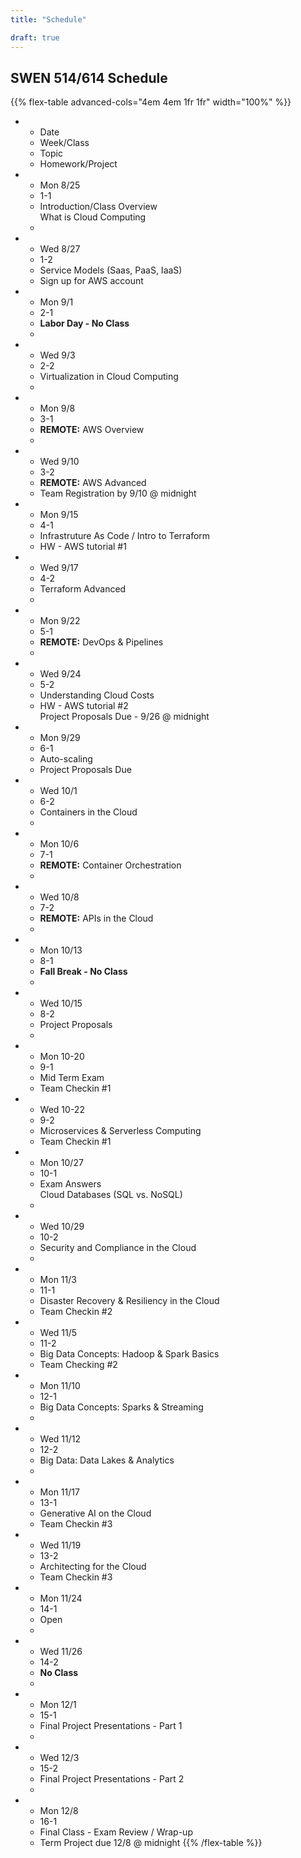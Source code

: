 ```yaml
---
title: "Schedule"

draft: true
---
```


## SWEN 514/614 Schedule

{{% flex-table advanced-cols="4em 4em 1fr 1fr" width="100%" %}}
- * Date
  * Week/Class
  * Topic
  * Homework/Project

- * Mon 8/25
  * 1-1
  * Introduction/Class Overview\
    What is Cloud Computing
  * 

- * Wed 8/27
  * 1-2
  * Service Models (Saas, PaaS, IaaS)
  * Sign up for AWS account

- * Mon 9/1
  * 2-1
  * **Labor Day - No Class**
  * 

- * Wed 9/3
  * 2-2
  * Virtualization in Cloud Computing
  * 

- * Mon 9/8
  * 3-1
  * **REMOTE:** AWS Overview
  * 

- * Wed 9/10
  * 3-2
  * **REMOTE:** AWS Advanced
  * Team Registration by 9/10 @ midnight

- * Mon 9/15
  * 4-1
  * Infrastruture As Code / Intro to Terraform
  * HW - AWS tutorial #1

- * Wed 9/17
  * 4-2
  * Terraform Advanced
  * 

- * Mon 9/22
  * 5-1
  * **REMOTE:** DevOps & Pipelines
  * 

- * Wed 9/24
  * 5-2
  * Understanding Cloud Costs
  * HW - AWS tutorial #2\
    Project Proposals Due - 9/26 @ midnight

- * Mon 9/29
  * 6-1
  * Auto-scaling
  * Project Proposals Due

- * Wed 10/1
  * 6-2
  * Containers in the Cloud
  * 

- * Mon 10/6
  * 7-1
  * **REMOTE:** Container Orchestration
  * 

- * Wed 10/8
  * 7-2
  * **REMOTE:** APIs in the Cloud
  * 

- * Mon 10/13
  * 8-1
  * **Fall Break - No Class**
  * 

- * Wed 10/15
  * 8-2
  * Project Proposals
  * 

- * Mon 10-20
  * 9-1
  * Mid Term Exam
  * Team Checkin #1

- * Wed 10-22
  * 9-2
  * Microservices & Serverless Computing
  * Team Checkin #1

- * Mon 10/27
  * 10-1
  * Exam Answers\
    Cloud Databases (SQL vs. NoSQL)
  * 

- * Wed 10/29
  * 10-2
  * Security and Compliance in the Cloud
  * 

- * Mon 11/3
  * 11-1
  * Disaster Recovery & Resiliency in the Cloud
  * Team Checkin #2

- * Wed 11/5
  * 11-2
  * Big Data Concepts: Hadoop & Spark Basics
  * Team Checking #2

- * Mon 11/10
  * 12-1
  * Big Data Concepts: Sparks & Streaming
  * 

- * Wed 11/12
  * 12-2
  * Big Data: Data Lakes & Analytics
  * 

- * Mon 11/17
  * 13-1
  * Generative AI on the Cloud
  * Team Checkin #3

- * Wed 11/19
  * 13-2
  * Architecting for the Cloud
  * Team Checkin #3

- * Mon 11/24
  * 14-1
  * Open
  * 

- * Wed 11/26
  * 14-2
  * **No Class**
  * 

- * Mon 12/1
  * 15-1
  * Final Project Presentations - Part 1
  * 

- * Wed 12/3
  * 15-2
  * Final Project Presentations - Part 2
  * 

- * Mon 12/8
  * 16-1
  * Final Class - Exam Review / Wrap-up
  * Term Project due 12/8 @ midnight
{{% /flex-table %}}
